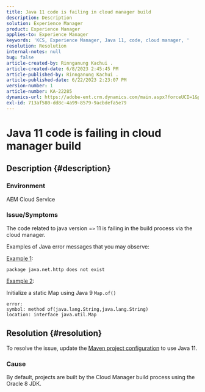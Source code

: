 ```yaml
---
title: Java 11 code is failing in cloud manager build
description: Description
solution: Experience Manager
product: Experience Manager
applies-to: Experience Manager
keywords: 'KCS, Experience Manager, Java 11, code, cloud manager, '
resolution: Resolution
internal-notes: null
bug: false
article-created-by: Rinnganung Kachui .
article-created-date: 6/8/2023 2:45:45 PM
article-published-by: Rinnganung Kachui .
article-published-date: 6/22/2023 2:23:07 PM
version-number: 1
article-number: KA-22285
dynamics-url: https://adobe-ent.crm.dynamics.com/main.aspx?forceUCI=1&pagetype=entityrecord&etn=knowledgearticle&id=6f0f6424-0b06-ee11-8f6e-6045bd006793
exl-id: 713af580-dd8c-4a99-8579-9acbdefa5e79
---
```

# Java 11 code is failing in cloud manager build

## Description {#description}


### <b>Environment</b>

AEM Cloud Service

### <b>Issue/Symptoms</b>

The code related to java version =`>`  11 is failing in the build process via the cloud manager.

Examples of Java error messages that you may observe:

<u>Example 1</u>:


```
package java.net.http does not exist
```


<u>Example 2</u>:

Initialize a static Map using Java 9 `Map.of()`


```
error:
symbol: method of(java.lang.String,java.lang.String)
location: interface java.util.Map
```



## Resolution {#resolution}


To resolve the issue, update the [Maven project configuration](https://experienceleague.adobe.com/docs/experience-manager-cloud-manager/content/getting-started/project-creation/build-environment.html#maven-toolchains) to use Java 11.

### <b>Cause</b>

By default, projects are built by the Cloud Manager build process using the Oracle 8 JDK.

